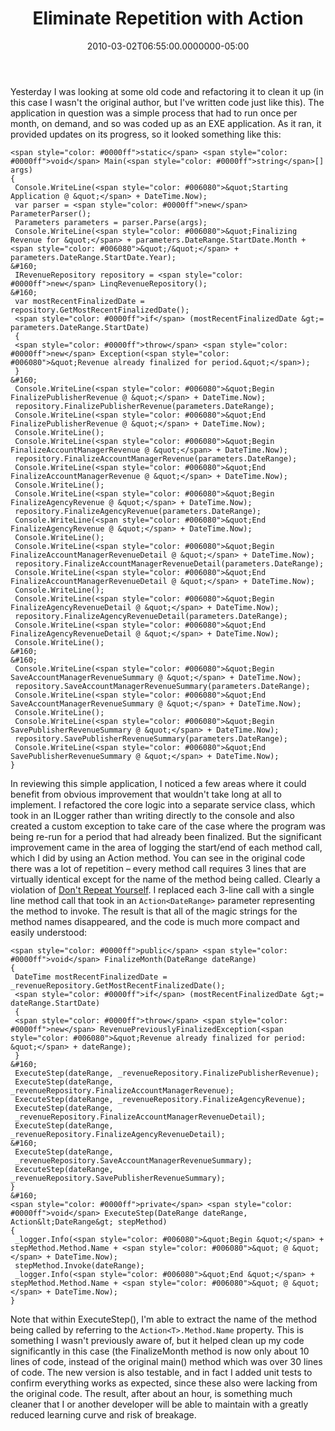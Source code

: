 ﻿---
title: Eliminate Repetition with Action<T>
date: "2010-03-02T06:55:00.0000000-05:00"
description: Yesterday I was looking at some old code and refactoring it to
featuredImage: img/612-featured.png
---

Yesterday I was looking at some old code and refactoring it to clean it up (in this case I wasn't the original author, but I've written code just like this). The application in question was a simple process that had to run once per month, on demand, and so was coded up as an EXE application. As it ran, it provided updates on its progress, so it looked something like this:

```
<span style="color: #0000ff">static</span> <span style="color: #0000ff">void</span> Main(<span style="color: #0000ff">string</span>[] args)
{
 Console.WriteLine(<span style="color: #006080">&quot;Starting Application @ &quot;</span> + DateTime.Now);
 var parser = <span style="color: #0000ff">new</span> ParameterParser();
 Parameters parameters = parser.Parse(args);
 Console.WriteLine(<span style="color: #006080">&quot;Finalizing Revenue for &quot;</span> + parameters.DateRange.StartDate.Month + <span style="color: #006080">&quot;/&quot;</span> + parameters.DateRange.StartDate.Year);
&#160;
 IRevenueRepository repository = <span style="color: #0000ff">new</span> LinqRevenueRepository();
&#160;
 var mostRecentFinalizedDate = repository.GetMostRecentFinalizedDate();
 <span style="color: #0000ff">if</span> (mostRecentFinalizedDate &gt;= parameters.DateRange.StartDate)
 {
 <span style="color: #0000ff">throw</span> <span style="color: #0000ff">new</span> Exception(<span style="color: #006080">&quot;Revenue already finalized for period.&quot;</span>);
 }
&#160;
 Console.WriteLine(<span style="color: #006080">&quot;Begin FinalizePublisherRevenue @ &quot;</span> + DateTime.Now);
 repository.FinalizePublisherRevenue(parameters.DateRange);
 Console.WriteLine(<span style="color: #006080">&quot;End FinalizePublisherRevenue @ &quot;</span> + DateTime.Now);
 Console.WriteLine();
 Console.WriteLine(<span style="color: #006080">&quot;Begin FinalizeAccountManagerRevenue @ &quot;</span> + DateTime.Now);
 repository.FinalizeAccountManagerRevenue(parameters.DateRange);
 Console.WriteLine(<span style="color: #006080">&quot;End FinalizeAccountManagerRevenue @ &quot;</span> + DateTime.Now);
 Console.WriteLine();
 Console.WriteLine(<span style="color: #006080">&quot;Begin FinalizeAgencyRevenue @ &quot;</span> + DateTime.Now);
 repository.FinalizeAgencyRevenue(parameters.DateRange);
 Console.WriteLine(<span style="color: #006080">&quot;End FinalizeAgencyRevenue @ &quot;</span> + DateTime.Now);
 Console.WriteLine();
 Console.WriteLine(<span style="color: #006080">&quot;Begin FinalizeAccountManagerRevenueDetail @ &quot;</span> + DateTime.Now);
 repository.FinalizeAccountManagerRevenueDetail(parameters.DateRange);
 Console.WriteLine(<span style="color: #006080">&quot;End FinalizeAccountManagerRevenueDetail @ &quot;</span> + DateTime.Now);
 Console.WriteLine();
 Console.WriteLine(<span style="color: #006080">&quot;Begin FinalizeAgencyRevenueDetail @ &quot;</span> + DateTime.Now);
 repository.FinalizeAgencyRevenueDetail(parameters.DateRange);
 Console.WriteLine(<span style="color: #006080">&quot;End FinalizeAgencyRevenueDetail @ &quot;</span> + DateTime.Now);
 Console.WriteLine();
&#160;
&#160;
 Console.WriteLine(<span style="color: #006080">&quot;Begin SaveAccountManagerRevenueSummary @ &quot;</span> + DateTime.Now);
 repository.SaveAccountManagerRevenueSummary(parameters.DateRange);
 Console.WriteLine(<span style="color: #006080">&quot;End SaveAccountManagerRevenueSummary @ &quot;</span> + DateTime.Now);
 Console.WriteLine();
 Console.WriteLine(<span style="color: #006080">&quot;Begin SavePublisherRevenueSummary @ &quot;</span> + DateTime.Now);
 repository.SavePublisherRevenueSummary(parameters.DateRange);
 Console.WriteLine(<span style="color: #006080">&quot;End SavePublisherRevenueSummary @ &quot;</span> + DateTime.Now);
}
```

In reviewing this simple application, I noticed a few areas where it could benefit from obvious improvement that wouldn't take long at all to implement. I refactored the core logic into a separate service class, which took in an ILogger rather than writing directly to the console and also created a custom exception to take care of the case where the program was being re-run for a period that had already been finalized. But the significant improvement came in the area of logging the start/end of each method call, which I did by using an Action<T> method. You can see in the original code there was a lot of repetition – every method call requires 3 lines that are virtually identical except for the name of the method being called. Clearly a violation of [Don't Repeat Yourself](https://deviq.com/don-t-repeat-yourself/). I replaced each 3-line call with a single line method call that took in an `Action<DateRange>` parameter representing the method to invoke. The result is that all of the magic strings for the method names disappeared, and the code is much more compact and easily understood:

```
<span style="color: #0000ff">public</span> <span style="color: #0000ff">void</span> FinalizeMonth(DateRange dateRange)
{
 DateTime mostRecentFinalizedDate = _revenueRepository.GetMostRecentFinalizedDate();
 <span style="color: #0000ff">if</span> (mostRecentFinalizedDate &gt;= dateRange.StartDate)
 {
 <span style="color: #0000ff">throw</span> <span style="color: #0000ff">new</span> RevenuePreviouslyFinalizedException(<span style="color: #006080">&quot;Revenue already finalized for period: &quot;</span> + dateRange);
 }
&#160;
 ExecuteStep(dateRange, _revenueRepository.FinalizePublisherRevenue);
 ExecuteStep(dateRange, _revenueRepository.FinalizeAccountManagerRevenue);
 ExecuteStep(dateRange, _revenueRepository.FinalizeAgencyRevenue);
 ExecuteStep(dateRange,
 _revenueRepository.FinalizeAccountManagerRevenueDetail);
 ExecuteStep(dateRange, _revenueRepository.FinalizeAgencyRevenueDetail);
&#160;
 ExecuteStep(dateRange,
 _revenueRepository.SaveAccountManagerRevenueSummary);
 ExecuteStep(dateRange, _revenueRepository.SavePublisherRevenueSummary);
}
&#160;
<span style="color: #0000ff">private</span> <span style="color: #0000ff">void</span> ExecuteStep(DateRange dateRange, Action&lt;DateRange&gt; stepMethod)
{
 _logger.Info(<span style="color: #006080">&quot;Begin &quot;</span> + stepMethod.Method.Name + <span style="color: #006080">&quot; @ &quot;</span> + DateTime.Now);
 stepMethod.Invoke(dateRange);
 _logger.Info(<span style="color: #006080">&quot;End &quot;</span> + stepMethod.Method.Name + <span style="color: #006080">&quot; @ &quot;</span> + DateTime.Now);
}
```

Note that within ExecuteStep(), I'm able to extract the name of the method being called by referring to the ``Action<T>.Method.Name`` property. This is something I wasn't previously aware of, but it helped clean up my code significantly in this case (the FinalizeMonth method is now only about 10 lines of code, instead of the original main() method which was over 30 lines of code. The new version is also testable, and in fact I added unit tests to confirm everything works as expected, since these also were lacking from the original code. The result, after about an hour, is something much cleaner that I or another developer will be able to maintain with a greatly reduced learning curve and risk of breakage.

